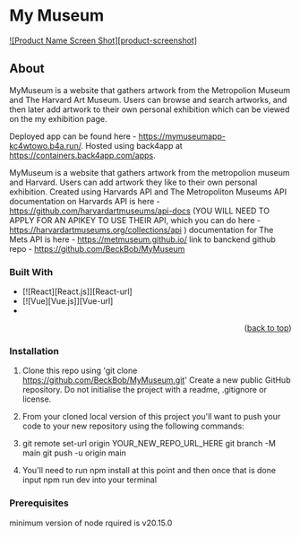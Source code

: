 <a id="readme-top"></a>


# My Museum

[![Product Name Screen Shot][product-screenshot]](https://mymuseumapp-kc4wtowo.b4a.run/)

## About

MyMuseum is a website that gathers artwork from the Metropolion Museum and The Harvard Art Museum. Users can browse and search artworks, and then later add artwork to their own personal exhibition which can be viewed on the my exhibition page.

Deployed app can be found here - https://mymuseumapp-kc4wtowo.b4a.run/. Hosted using back4app at https://containers.back4app.com/apps.

MyMuseum is a website that gathers artwork from the metropolion museum and Harvard. Users can add artwork they like to their own personal exhibition. Created using Harvards API and The Metropoliton Museums API
documentation on Harvards API is here - https://github.com/harvardartmuseums/api-docs (YOU WILL NEED TO APPLY FOR AN APIKEY TO USE THEIR API, which you can do here -  https://harvardartmuseums.org/collections/api )
documentation for The Mets API is here - https://metmuseum.github.io/
link to banckend github repo - https://github.com/BeckBob/MyMuseum

### Built With

* [![React][React.js]][React-url]
* [![Vue][Vue.js]][Vue-url]
* 
<p align="right">(<a href="#readme-top">back to top</a>)</p>

### Installation

1. Clone this repo using 'git clone https://github.com/BeckBob/MyMuseum.git' Create a new public GitHub repository. Do not initialise the project with a readme, .gitignore or license.

2. From your cloned local version of this project you'll want to push your code to your new repository using the following commands:

3. git remote set-url origin YOUR_NEW_REPO_URL_HERE git branch -M main git push -u origin main

4. You'll need to run npm install at this point and then once that is done input npm run dev into your terminal

### Prerequisites

minimum version of node rquired is v20.15.0




